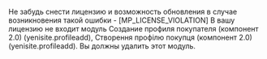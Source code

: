 Не забудь снести лицензию и возможность обновления в случае возникновения такой ошибки - [MP_LICENSE_VIOLATION] В вашу лицензию не входит модуль Создание профиля покупателя (компонент 2.0) (yenisite.profileadd), Створення профілю покупця (компонент 2.0) (yenisite.profileadd). Вы должны удалить этот модуль. 
